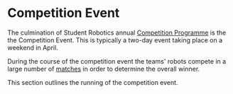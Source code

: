 # Competition Event

The culmination of Student Robotics annual [Competition Programme][programme] is
the the Competition Event. This is typically a two-day event taking place on a
weekend in April.

During the course of the competition event the teams' robots compete in a large
number of [matches](./matches/README.md) in order to determine the overall winner.

This section outlines the running of the competition event.

[programme]: ../programme/README.md
